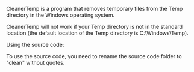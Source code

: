 CleanerTemp is a program that removes temporary files from the Temp directory in the Windows operating system. 

CleanerTemp will not work if your Temp directory is not in the standard location (the default location of the Temp directory is C:\Windows\Temp).

Using the source code:

To use the source code, you need to rename the source code folder to "clean" without quotes.
